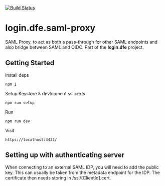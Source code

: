 [![Build Status](https://travis-ci.org/DFE-Digital/login.dfe.saml-proxy.svg?branch=master)](https://travis-ci.org/DFE-Digital/login.dfe.saml-proxy)

# login.dfe.saml-proxy

SAML Proxy, to act as both a pass-through for other SAML endpoints and also bridge between SAML and OIDC. Part of the **login.dfe** project.

## Getting Started

Install deps
```
npm i
```

Setup Keystore & devlopment ssl certs
```
npm run setup
```

Run
```
npm run dev 
```

Visit
```
https://localhost:4432/
```

## Setting up with authenticating server

When connecting to an external SAML IDP, you will need to add the public key. This can usually be taken from the metadata endpoint for the IDP. The certificate then needs storing in /ssl/[ClientId].cert.
